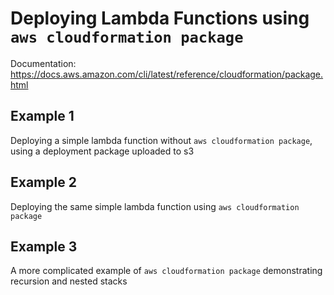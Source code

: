 # Deploying Lambda Functions using `aws cloudformation package`

Documentation: https://docs.aws.amazon.com/cli/latest/reference/cloudformation/package.html

## Example 1

Deploying a simple lambda function without `aws cloudformation package`, using a deployment package uploaded to s3

## Example 2

Deploying the same simple lambda function using `aws cloudformation package`

## Example 3

A more complicated example of `aws cloudformation package` demonstrating recursion and nested stacks
